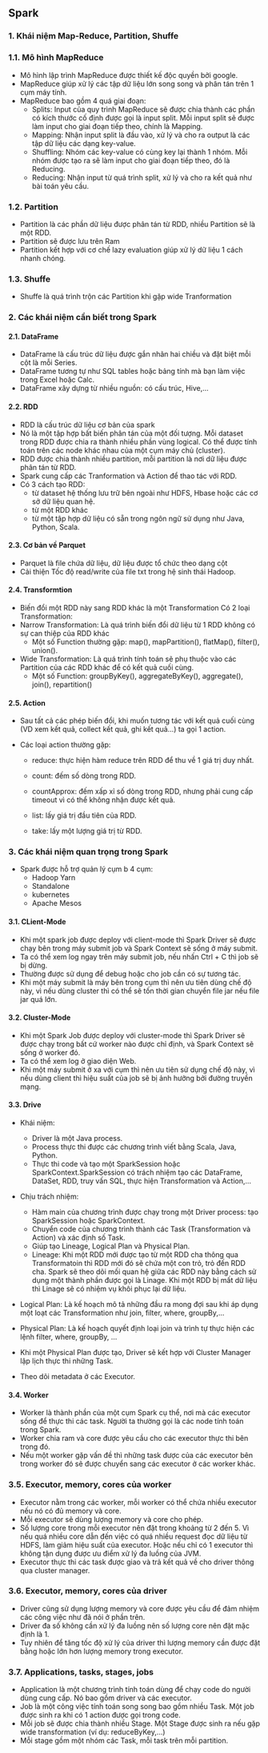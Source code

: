 ## Spark
### 1. Khái niệm Map-Reduce, Partition, Shuffe
### 1.1. Mô hình MapReduce
* Mô hình lập trình MapReduce được thiết kế độc quyền bởi google.
* MapReduce giúp xử lý các tập dữ liệu lớn song song và phân tán trên 1 cụm máy tính.
* MapReduce bao gồm 4 quá giai đoạn:
     * Splits: Input của quy trình MapReduce sẽ được chia thành các phần có kích thước cố định được gọi là input split. Mỗi input split sẽ được làm input cho                       giai đoạn tiếp theo, chính là Mapping.
     * Mapping: Nhận input split là đầu vào, xử lý và cho ra output là các tập dữ liệu các dạng key-value.
     * Shuffling: Nhóm các key-value có cùng key lại thành 1 nhóm. Mỗi nhóm được tạo ra sẽ làm input cho giai đoạn tiếp theo, đó là Reducing.
     * Reducing: Nhận input từ quá trình split, xử lý và cho ra kết quả như bài toán yêu cầu.
### 1.2. Partition
* Partition là các phần dữ liệu được phân tán từ RDD, nhiều Partition sẽ là một RDD.
* Partition sẽ được lưu trên Ram
* Partition kết hợp với cơ chế lazy evaluation giúp xử lý dữ liệu 1 cách nhanh chóng.
### 1.3. Shuffe
* Shuffe là quá trình trộn các Partition khi gặp wide Tranformation
### 2. Các khái niệm cần biết trong Spark
#### 2.1. DataFrame
 * DataFrame là cấu trúc dữ liệu được gắn nhãn hai chiều và đặt biệt mỗi cột là mỗi Series.
 * DataFrame tương tự như SQL tables hoặc bảng tính mà bạn làm việc trong Excel hoặc Calc.
 * DataFrame xây dựng từ nhiều nguồn: có cấu trúc, Hive,...
#### 2.2. RDD
 * RDD là cấu trúc dữ liệu cơ bản của spark
 * Nó là một tập hợp bất biến phân tán của một đối tượng. Mỗi dataset trong RDD được chia ra thành nhiều phần vùng logical. Có thể được tính toán trên các node khác nhau của một cụm máy chủ (cluster).
 * RDD được chia thành nhiều partition, mỗi partition là nơi dữ liệu được phân tán từ RDD.
 * Spark cung cấp các Tranformation và Action để thao tác với RDD.
 * Có 3 cách tạo RDD: 
     * từ dataset hệ thống lưu trữ bên ngoài như HDFS, Hbase hoặc các cơ sở dữ liệu quan hệ.
     * từ một RDD khác
     * từ một tập hợp dữ liệu có sẵn trong ngôn ngữ sử dụng như Java, Python, Scala.
#### 2.3. Cơ bản về Parquet
* Parquet là file chứa dữ liệu, dữ liệu được tổ chức theo dạng cột
* Cải thiện Tốc độ read/write của file txt trong hệ sinh thái Hadoop.
#### 2.4. Transformtion
* Biến đổi một RDD này sang RDD khác là một Transformation
Có 2 loại Transformation:
* Narrow Transformation: Là quá trình biến đổi dữ liệu từ 1 RDD không có sự can thiệp của RDD khác
     * Một số Function thường gặp: map(), mapPartition(), flatMap(), filter(), union().
* Wide Transformation: Là quá trình tính toán sẽ phụ thuộc vào các Partition của các RDD khác để có kết quả cuối cùng.
     * Một số Function: groupByKey(), aggregateByKey(), aggregate(), join(), repartition()
#### 2.5. Action 
* Sau tất cả các phép biến đổi, khi muốn tương tác với kết quả cuối cùng (VD xem kết quả, collect kết quả, ghi kết quả…) ta gọi 1 action.
* Các loại action thường gặp:

     * reduce: thực hiện hàm reduce trên RDD để thu về 1 giá trị duy nhất.

     * count: đếm số dòng trong RDD.

     * countApprox: đếm xấp xỉ số dòng trong RDD, nhưng phải cung cấp timeout vì có thể không nhận được kết quả.

     * list: lấy giá trị đầu tiên của RDD.

     * take: lấy một lượng giá trị từ RDD.        
 ### 3. Các khái niệm quan trọng trong Spark
 * Spark được hỗ trợ quản lý cụm b 4 cụm:
   * Hadoop Yarn
   * Standalone
   * kubernetes
   * Apache Mesos
 #### 3.1. CLient-Mode
 * Khi một spark job được deploy với client-mode thì Spark Driver sẽ được chạy bên trong máy submit job và Spark Context sẽ sống ở máy submit.
 * Ta có thể xem log ngay trên máy submit job, nếu nhấn Ctrl + C thì job sẽ bị dừng.
 * Thường được sử dụng để debug hoặc cho job cần có sự tương tác.
 * Khi một máy submit là máy bên trong cụm thì nên ưu tiên dùng chế độ này, vì nếu dùng cluster thì có thể sẽ tốn thời gian chuyển file jar nếu file jar quá lớn.
 #### 3.2. Cluster-Mode
 * Khi một Spark Job được deploy với cluster-mode thì Spark Driver sẽ được chạy trong bất cứ worker nào được chỉ định, và Spark Context sẽ sống ở worker đó.
 * Ta có thể xem log ở giao diện Web.
 * Khi một máy submit ở xa với cụm thì nên ưu tiên sử dụng chế độ này, vì nếu dùng client thì hiệu suất của job sẽ bị ảnh hưởng bởi đường truyền mạng.
 #### 3.3. Drive
 * Khái niệm:
   * Driver là một Java process.
   * Process thực thi được các chương trình viết bằng Scala, Java, Python.
   * Thực thi code và tạo một SparkSession hoặc SparkContext.SparkSession có trách nhiệm tạo các DataFrame, DataSet, RDD, truy vấn SQL, thực hiện Transformation và Action,...
 * Chịu trách nhiệm:
   * Hàm main của chương trình được chạy trong một Driver process: tạo SparkSession hoặc SparkContext.
   * Chuyển code của chương trình thành các Task (Transformation và Action) và xác định số Task.
   * Giúp tạo Lineage, Logical Plan và Physical Plan.
   * Lineage: Khi một RDD mới được tạo từ một RDD cha thông qua Transformatoin thì RDD mới đó sẽ chứa một con trỏ, trỏ đến RDD cha. Spark sẽ theo dõi mối quan hệ giữa các RDD này bằng cách sử dụng một thành phần được gọi là Linage. Khi một RDD bị mất dữ liệu thì Linage sẽ có nhiệm vụ khôi phục lại dữ liệu.

 * Logical Plan: Là kế hoạch mô tả những đầu ra mong đợi sau khi áp dụng một loạt các Transformation như join, filter, where, groupBy,...
 * Physical Plan: Là kế hoạch quyết định loại join và trình tự thực hiện các lệnh filter, where, groupBy, ...
 * Khi một Physical Plan được tạo, Driver sẽ kết hợp với Cluster Manager lập lịch thực thi những Task.
 * Theo dõi metadata ở các Executor.
#### 3.4. Worker
* Worker là thành phần của một cụm Spark cụ thể, nơi mà các executor sống để thực thi các task. Người ta thường gọi là các node tính toán trong Spark.
* Worker chia ram và core được yêu cầu cho các executor thực thi bên trong đó.
* Nếu một worker gặp vấn đề thì những task được của các executor bên trong worker đó sẽ được chuyển sang các executor ở các worker khác.

### 3.5. Executor, memory, cores của worker
* Executor nằm trong các worker, mỗi worker có thể chứa nhiều executor nếu nó có đủ memory và core. 
* Mỗi executor sẽ dùng lượng memory và core cho phép.
* Số lượng core trong mỗi executor nên đặt trong khoảng từ 2 đến 5. Vì nếu quá nhiều core dẫn đến việc có quá nhiều request đọc dữ liệu từ HDFS, làm giảm hiệu suất của executor. Hoặc nếu chỉ có 1 executor thì không tận dụng được ưu điểm xử lý đa luồng của JVM.
* Executor thực thi các task được giao và trả kết quả về cho driver thông qua cluster manager.

### 3.6. Executor, memory, cores của driver
* Driver cũng sử dụng lượng memory và core được yêu cầu để đảm nhiệm các công việc như đã nói ở phần trên.
* Driver đa số không cần xử lý đa luồng nên số lượng core nên đặt mặc định là 1.
* Tuy nhiên để tăng tốc độ xử lý của driver thì lượng memory cần được đặt bằng hoặc lớn hơn lượng memory trong executor.

### 3.7. Applications, tasks, stages, jobs
* Application là một chương trình tính toán dùng để chạy code do người dùng cung cấp. Nó bao gồm driver và các executor.
* Job là một công việc tính toán song song bao gồm nhiều Task. Một job được sinh ra khi có 1 action được gọi trong code.
* Mỗi job sẽ được chia thành nhiều Stage. Một Stage được sinh ra nếu gặp wide transformation (ví dụ: reduceByKey,...)
* Mỗi stage gồm một nhóm các Task, mỗi task trên mỗi partition.

    
        
 
     
     
     
     
     

